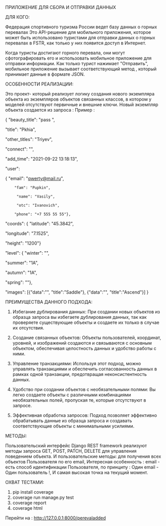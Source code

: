 ПРИЛОЖЕНИЕ ДЛЯ СБОРА И ОТПРАВКИ ДАННЫХ 

ДЛЯ КОГО:

Федерация спортивного туризма России ведет базу данных о горных перевалах Это API-решение для мобильного приложения, которое может быть использовано туристами для отправки данных о горных перевалах в FSTR, как только у них появится доступ в Интернет.

Когда туристы достигают горного перевала, они могут сфотографировать его и использовать мобильное приложение для отправки информации. Как только турист нажимает "Отправить", мобильное приложение вызывает соответствующий метод , который принимает данные в формате JSON.

ОСОБЕННОСТИ РЕАЛИЗАЦИИ:

Это проект- который реализует логику создания нового экземпляра объекта из экземпляров объектов связанных классов, в котором у моделей отсутствуют первичные и внешние ключи. Новый экземпляр объекта создается из запроса : Пример : 

{
  "beauty_title": "pass ",
  
  "title": "Pkhia",
  
  "other_titles": "Triyev",
  
  "connect": "",
 
  "add_time": "2021-09-22 13:18:13",
  
  "user": 
  
  {
  "email": "qwerty@mail.ru", 
  
        "fam": "Pupkin",
	
		 "name": "Vasily",
   
		 "otc": "Ivanovich",
   
        "phone": "+7 555 55 55"}, 
 
   "coords":
   {
  "latitude": "45.3842",
  
  "longitude": "7.1525",
  
  "height": "1200"}
 
 
  "level":
  {
  "winter": "", 
  
  "summer": "1А",
  
  "autumn": "1А",
  
  "spring": ""},
 
   "images": [{"data":"<img1>", "title":"Saddle"}, {"data":"<img2>", "title":"Ascend"}]
}

ПРЕИМУЩЕСТВА ДАННОГО ПОДХОДА:

1. Избегание дублирования данных: При создании новых объектов из образца запроса вы избегаете дублирования данных, так как проверяете существующие объекты и создаете их только в случае их отсутствия.

2. Создание связанных объектов: Объекты пользователей, координат, уровней, и изображений создаются и связываются с основным объектом, обеспечивая целостность данных и удобство работы с ними.

3. Управление транзакциями: Используя этот подход, можно управлять транзакциями и обеспечить согласованность данных в рамках одной транзакции, предотвращая неконсистентность данных.

4. Удобство при создании объектов с необязательными полями: Вы легко создаете объекты с различными комбинациями необязательных полей, пропуская те, которые отсутствуют в запросе.

5. Эффективная обработка запросов: Подход позволяет эффективно обрабатывать данные из образца запроса и создавать соответствующие объекты с минимальными усилиями.

МЕТОДЫ:

Пользовательский интерфейс Django REST framework реализуют методы запроса GET, POST, PATCH, DELETE для управления поведением объекта.
И пользовательские методы: для получения всех объектов Пользователя по его email, Интересная особенность : email - есть способ идентификации Пользователя, по принципу : Один email - Один пользователь !, И самая высокая точка на текущий момент.

ОХВАТ ТЕСТАМИ: 
1. pip install coverage
2. coverage run manage.py test
3. coverage report
4. coverage html

Перейти на : http://127.0.0.1:8000/perevaladded
